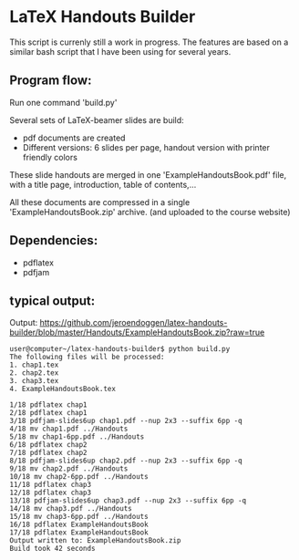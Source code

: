 LaTeX Handouts Builder
======================

This script is currenly still a work in progress. The features are based on a similar bash script that I have been using for several years.

Program flow:
-------------
Run one command 'build.py'

Several sets of LaTeX-beamer slides are build:
 * pdf documents are created
 * Different versions: 6 slides per page, handout version with printer friendly colors

These slide handouts are merged in one 'ExampleHandoutsBook.pdf' file, with a title page, introduction, table of contents,...

All these documents are compressed in a single 'ExampleHandoutsBook.zip' archive. (and uploaded to the course website)

Dependencies:
-------------
 * pdflatex
 * pdfjam

typical output:
---------------
Output: https://github.com/jeroendoggen/latex-handouts-builder/blob/master/Handouts/ExampleHandoutsBook.zip?raw=true

    user@computer~/latex-handouts-builder$ python build.py 
    The following files will be processed:
    1. chap1.tex
    2. chap2.tex
    3. chap3.tex
    4. ExampleHandoutsBook.tex

    1/18 pdflatex chap1
    2/18 pdflatex chap1
    3/18 pdfjam-slides6up chap1.pdf --nup 2x3 --suffix 6pp -q
    4/18 mv chap1.pdf ../Handouts
    5/18 mv chap1-6pp.pdf ../Handouts
    6/18 pdflatex chap2
    7/18 pdflatex chap2
    8/18 pdfjam-slides6up chap2.pdf --nup 2x3 --suffix 6pp -q
    9/18 mv chap2.pdf ../Handouts
    10/18 mv chap2-6pp.pdf ../Handouts
    11/18 pdflatex chap3
    12/18 pdflatex chap3
    13/18 pdfjam-slides6up chap3.pdf --nup 2x3 --suffix 6pp -q
    14/18 mv chap3.pdf ../Handouts
    15/18 mv chap3-6pp.pdf ../Handouts
    16/18 pdflatex ExampleHandoutsBook
    17/18 pdflatex ExampleHandoutsBook
    Output written to: ExampleHandoutsBook.zip
    Build took 42 seconds


